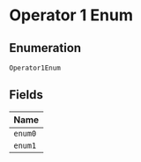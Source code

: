 
# Operator 1 Enum

## Enumeration

`Operator1Enum`

## Fields

| Name |
|  --- |
| `enum0` |
| `enum1` |

